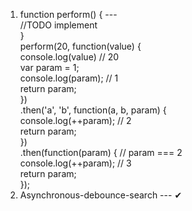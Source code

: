 1) function perform() { --- <br>
  //TODO implement <br>
} <br>
perform(20, function(value) { <br>
  console.log(value) // 20 <br>
  var param = 1; <br>
  console.log(param); // 1 <br>
  return param; <br>
}) <br>
.then('a', 'b', function(a, b, param) { <br>
  console.log(++param); // 2 <br>
  return param; <br>
}) <br>
.then(function(param) { // param === 2 <br>
  console.log(++param); // 3 <br>
  return param; <br>
}); <br>
2) Asynchronous-debounce-search --- ✔<br>